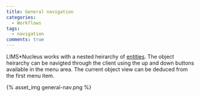 ```yaml
---
title: General navigation
categories:
  - Workflows
tags:
  - navigation
comments: true
---
```


LIMS*Nucleus works with a nested heirarchy of [entities](/software/entities).  The object heirarchy can be navigted through the client using the up and down buttons available in the menu area.  The current object view can be deduced from the first menu item.

{% asset_img general-nav.png %}

